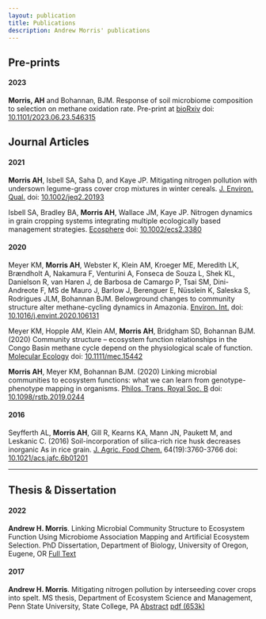 ```yaml
---
layout: publication
title: Publications
description: Andrew Morris' publications
---
```


## Pre-prints

#### 2023

**Morris, AH** and Bohannan, BJM. Response of soil microbiome
composition to selection on methane oxidation rate. Pre-print
at [bioRxiv](https://www.biorxiv.org/)
doi: [10.1101/2023.06.23.546315](https://doi.org/10.1101/2023.06.23.546315)

## Journal Articles

#### 2021

**Morris AH**, Isbell SA, Saha D, and Kaye JP.
Mitigating nitrogen pollution with undersown legume-grass cover
crop mixtures in winter cereals. [J. Environ. Qual.](https://dl.sciencesocieties.org/publications/jeq)
doi: [10.1002/jeq2.20193](https://doi.org/10.1002/jeq2.20193)

Isbell SA, Bradley BA, **Morris AH**, Wallace JM, Kaye JP.  Nitrogen
dynamics in grain cropping systems integrating multiple ecologically based management
strategies.  [Ecosphere](https://esajournals.onlinelibrary.wiley.com/journal/21508925)
doi: [10.1002/ecs2.3380]( https://doi.org/10.1002/ecs2.3380)

#### 2020

Meyer KM, **Morris AH**, Webster K, Klein AM, Kroeger ME, Meredith LK, Brændholt
A, Nakamura F, Venturini A, Fonseca de Souza L, Shek KL, Danielson R, van Haren J, de
Barbosa de Camargo P, Tsai SM, Dini-Andreote F, MS de Mauro J, Barlow J, Berenguer E,
Nüsslein K, Saleska S, Rodrigues JLM, Bohannan BJM.
Belowground changes to community structure alter methane-cycling dynamics in
Amazonia. [Environ. Int.](https://www.journals.elsevier.com/environment-international) 
doi: [10.1016/j.envint.2020.106131](https://doi.org/10.1016/j.envint.2020.106131)

Meyer KM, Hopple AM, Klein AM, **Morris AH**, Bridgham
SD, Bohannan BJM. (2020) Community structure – ecosystem function
relationships in the Congo Basin methane cycle depend on the physiological
scale of function. [Molecular Ecology](https://onlinelibrary.wiley.com/journal/1365294x) 
doi: [10.1111/mec.15442](https://doi.org/10.1111/mec.15442)

**Morris AH**, Meyer KM, Bohannan BJM. (2020) Linking microbial communities
to ecosystem functions: what we can learn from genotype-phenotype mapping
in organisms. [Philos. Trans. Royal Soc. B](https://royalsocietypublishing.org/journal/rstb)
doi: [10.1098/rstb.2019.0244](https://doi.org/10.1098/rstb.2019.0244)

#### 2016

Seyfferth AL, **Morris AH**, Gill R, Kearns KA, Mann JN, Paukett M, and Leskanic
C. (2016)
Soil-incorporation of silica-rich rice husk decreases inorganic As in rice grain.
[J. Agric. Food Chem.](https://pubs.acs.org/journal/jafcau) 64(19):3760-3766
doi: [10.1021/acs.jafc.6b01201](https://doi.org/10.1021/acs.jafc.6b01201)

---

## Thesis & Dissertation

#### 2022

**Andrew H. Morris**. Linking Microbial Community Structure to Ecosystem Function Using Microbiome Association Mapping and Artificial Ecosystem Selection. PhD Dissertation, Department of Biology, University of Oregon, Eugene, OR
[Full Text](https://scholarsbank.uoregon.edu/xmlui/handle/1794/27154)

#### 2017

**Andrew H. Morris**. Mitigating nitrogen pollution by interseeding 
cover crops into spelt.  MS thesis, Department of Ecosystem Science and Management,
Penn State University, State College, PA
[Abstract](https://etda.libraries.psu.edu/catalog/13839ajm6718)
[pdf (653k)](https://etda.libraries.psu.edu/files/final_submissions/13973)
